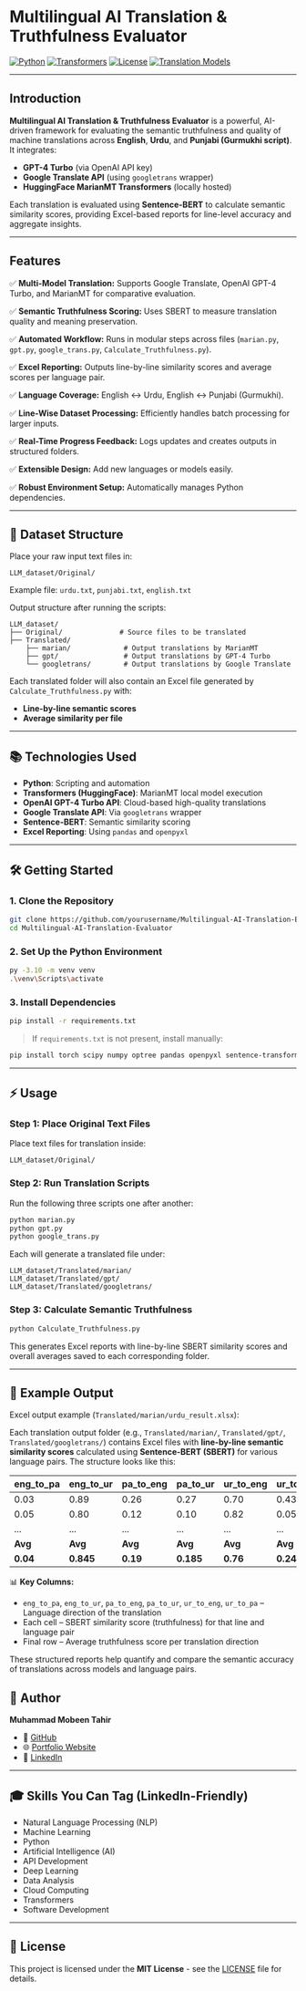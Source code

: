 # Multilingual AI Translation & Truthfulness Evaluator

[![Python](https://img.shields.io/badge/Python-3.10+-blue.svg?style=flat\&logo=python)](https://www.python.org)
[![Transformers](https://img.shields.io/badge/HuggingFace-Transformers-yellow.svg?style=flat\&logo=python)](https://huggingface.co)
[![License](https://img.shields.io/badge/License-MIT-green.svg)](https://opensource.org/licenses/MIT)
[![Translation Models](https://img.shields.io/badge/Models-Google_GPT4_MarianMT-brightgreen)]()

---

## Introduction

**Multilingual AI Translation & Truthfulness Evaluator** is a powerful, AI-driven framework for evaluating the semantic truthfulness and quality of machine translations across **English**, **Urdu**, and **Punjabi (Gurmukhi script)**. It integrates:

* **GPT-4 Turbo** (via OpenAI API key)
* **Google Translate API** (using `googletrans` wrapper)
* **HuggingFace MarianMT Transformers** (locally hosted)

Each translation is evaluated using **Sentence-BERT** to calculate semantic similarity scores, providing Excel-based reports for line-level accuracy and aggregate insights.

---

## Features

✅ **Multi-Model Translation:** Supports Google Translate, OpenAI GPT-4 Turbo, and MarianMT for comparative evaluation.

✅ **Semantic Truthfulness Scoring:** Uses SBERT to measure translation quality and meaning preservation.

✅ **Automated Workflow:** Runs in modular steps across files (`marian.py`, `gpt.py`, `google_trans.py`, `Calculate_Truthfulness.py`).

✅ **Excel Reporting:** Outputs line-by-line similarity scores and average scores per language pair.

✅ **Language Coverage:** English ↔ Urdu, English ↔ Punjabi (Gurmukhi).

✅ **Line-Wise Dataset Processing:** Efficiently handles batch processing for larger inputs.

✅ **Real-Time Progress Feedback:** Logs updates and creates outputs in structured folders.

✅ **Extensible Design:** Add new languages or models easily.

✅ **Robust Environment Setup:** Automatically manages Python dependencies.

---

## 📂 Dataset Structure

Place your raw input text files in:

```
LLM_dataset/Original/
```

Example file: `urdu.txt`, `punjabi.txt`, `english.txt`

Output structure after running the scripts:

```
LLM_dataset/
├── Original/              # Source files to be translated
├── Translated/
    ├── marian/             # Output translations by MarianMT
    ├── gpt/                # Output translations by GPT-4 Turbo
    └── googletrans/        # Output translations by Google Translate
```

Each translated folder will also contain an Excel file generated by `Calculate_Truthfulness.py` with:

* **Line-by-line semantic scores**
* **Average similarity per file**

---

## 📚 Technologies Used

* **Python**: Scripting and automation
* **Transformers (HuggingFace)**: MarianMT local model execution
* **OpenAI GPT-4 Turbo API**: Cloud-based high-quality translations
* **Google Translate API**: Via `googletrans` wrapper
* **Sentence-BERT**: Semantic similarity scoring
* **Excel Reporting**: Using `pandas` and `openpyxl`

---

## 🛠️ Getting Started

### 1. Clone the Repository

```bash
git clone https://github.com/yourusername/Multilingual-AI-Translation-Evaluator.git
cd Multilingual-AI-Translation-Evaluator
```

### 2. Set Up the Python Environment

```bash
py -3.10 -m venv venv
.\venv\Scripts\activate
```

### 3. Install Dependencies

```bash
pip install -r requirements.txt
```

> If `requirements.txt` is not present, install manually:

```bash
pip install torch scipy numpy optree pandas openpyxl sentence-transformers googletrans==4.0.0rc1 openai transformers
```

---

## ⚡ Usage

### Step 1: Place Original Text Files

Place text files for translation inside:

```
LLM_dataset/Original/
```

### Step 2: Run Translation Scripts

Run the following three scripts one after another:

```bash
python marian.py
python gpt.py
python google_trans.py
```

Each will generate a translated file under:

```
LLM_dataset/Translated/marian/
LLM_dataset/Translated/gpt/
LLM_dataset/Translated/googletrans/
```

### Step 3: Calculate Semantic Truthfulness

```bash
python Calculate_Truthfulness.py
```

This generates Excel reports with line-by-line SBERT similarity scores and overall averages saved to each corresponding folder.

---

<!-- ## 🔹 Example Output

Excel output example (`Translated/marian/urdu_result.xlsx`):

* `Original Line`
* `Translated Line`
* `SBERT Similarity Score`
* `Language Pair`
* `Average Score`

--- -->

## 🔹 Example Output

Excel output example (`Translated/marian/urdu_result.xlsx`):

Each translation output folder (e.g., `Translated/marian/`, `Translated/gpt/`, `Translated/googletrans/`) contains Excel files with **line-by-line semantic similarity scores** calculated using **Sentence-BERT (SBERT)** for various language pairs. The structure looks like this:

| eng_to_pa | eng_to_ur | pa_to_eng | pa_to_ur | ur_to_eng | ur_to_pa |
|-----------|-----------|-----------|----------|-----------|----------|
| 0.03      | 0.89      | 0.26      | 0.27     | 0.70      | 0.43     |
| 0.05      | 0.80      | 0.12      | 0.10     | 0.82      | 0.05     |
| ...       | ...       | ...       | ...      | ...       | ...      |
| **Avg**   | **Avg**   | **Avg**   | **Avg**  | **Avg**   | **Avg**  |
| **0.04**  | **0.845** | **0.19**  | **0.185**| **0.76**  | **0.24** |

📊 **Key Columns:**
- `eng_to_pa`, `eng_to_ur`, `pa_to_eng`, `pa_to_ur`, `ur_to_eng`, `ur_to_pa` – Language direction of the translation
- Each cell – SBERT similarity score (truthfulness) for that line and language pair
- Final row – Average truthfulness score per translation direction

These structured reports help quantify and compare the semantic accuracy of translations across models and language pairs.

<!-- ## 🎥 Demo & Walkthrough

> Coming soon: A complete demo video will be available.

Stay tuned for:

* How to prepare your dataset
* Running each module step-by-step
* Interpreting the final truthfulness reports

--- -->


<!-- 
## 🌟 Author

**Muhammad Mobeen Tahir**
[LinkedIn](https://linkedin.com/in/your-profile)
[GitHub](https://github.com/yourusername)

--- -->
## 🌟 Author

**Muhammad Mobeen Tahir**

- 🔗 [GitHub](https://github.com/Mobeen-01)
- 🌐 [Portfolio Website](https://mobeen-01.github.io/Portfolio/)
- 💼 [LinkedIn](https://www.linkedin.com/in/muhammad-mobeen-tahir-81a65929b)

---



## 🎓 Skills You Can Tag (LinkedIn-Friendly)

* Natural Language Processing (NLP)
* Machine Learning
* Python
* Artificial Intelligence (AI)
* API Development
* Deep Learning
* Data Analysis
* Cloud Computing
* Transformers
* Software Development
---


## 📄 License

This project is licensed under the **MIT License** - see the [LICENSE](LICENSE) file for details.

